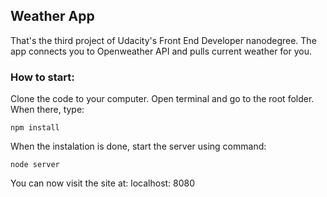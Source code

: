 ## Weather App
That's the third project of Udacity's Front End Developer nanodegree. The app connects you to Openweather API and pulls current weather for you.

### How to start:
Clone the code to your computer. Open terminal and go to the root folder. When there, type:

```
npm install
```

When the instalation is done, start the server using command:

```
node server
```

You can now visit the site at: localhost: 8080